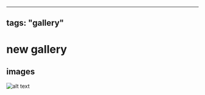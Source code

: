 
---
tags: "gallery"
---
# new gallery

## images


![alt text](https://files.slack.com/files-pri/T0HTW3H0V-F05TG336E84/untitled_01_1-clr-bw.png?pub_secret=b46f5e7e3c)

